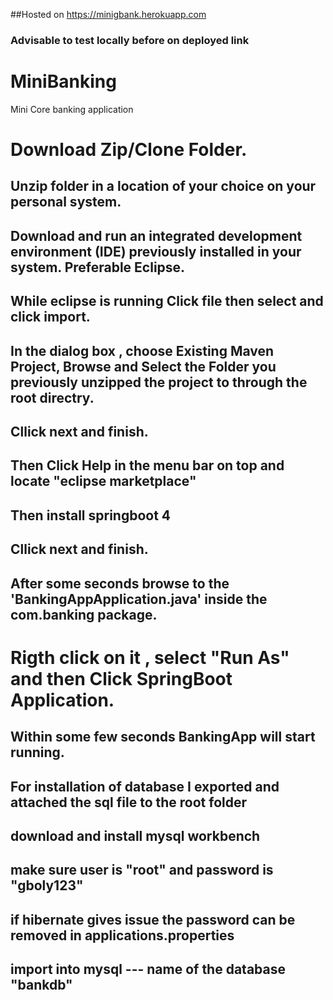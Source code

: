 ##Hosted on https://minigbank.herokuapp.com

###  Advisable to test locally before on deployed link
# MiniBanking
Mini Core banking application

# Download Zip/Clone Folder.

## Unzip folder in a location of your choice on your personal system.

## Download and run an integrated development environment (IDE)  previously installed in your system. Preferable Eclipse.

## While eclipse is running Click file then select and click import. 

## In the dialog box , choose Existing Maven Project, Browse and  Select the Folder you previously unzipped the project to through the root directry.
## Cllick next and finish. 

## Then Click Help in the menu bar on top and locate "eclipse marketplace"
## Then install springboot 4


## Cllick next and finish. 

## After some seconds browse to the 'BankingAppApplication.java' inside the com.banking package.


# Rigth click on it , select "Run As"  and then Click SpringBoot Application.

## Within some few seconds BankingApp will start running. 

## For installation of database I exported and attached the sql file to the root folder
## download and install mysql workbench 

## make sure user is "root" and password is "gboly123" 
## if hibernate gives issue the password can be removed in applications.properties

## import into mysql --- name of the database "bankdb"
